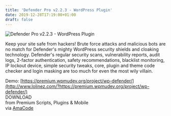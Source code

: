 ```yaml
---
title: 'Defender Pro v2.2.3 - WordPress Plugin'
date: 2019-12-28T17:19:00+01:00
draft: false
---
```


![Defender Pro v2.2.3 - WordPress Plugin](http://www.codelist.cc/uploads/posts/2019-10/1570803678_defender-pro.jpg "Defender Pro v2.2.3 - WordPress Plugin")  
  
Keep your site safe from hackers! Brute force attacks and malicious bots are no match for Defender's mighty WordPress security shields and cloaking technology. Defender's regular security scans, vulnerability reports, audit logs, 2-factor authentication, safety recommendations, blacklist monitoring, IP lockout device, simple security tweaks, core, plugin and theme code checker and login masking are too much for even the most wily villain.  
  
Demo: [https://premium.wpmudev.org/project/wp-defender/](http://www.lolinez.com/?https://premium.wpmudev.org/project/wp-defender/)  
DOWNLOAD  
from Premium Scripts, Plugins & Mobile  
via [AmaCode](https://amazcode.ooo)